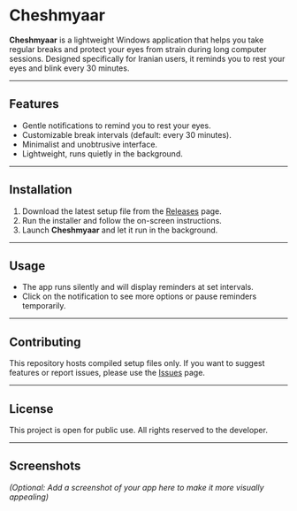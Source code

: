 # Cheshmyaar

**Cheshmyaar** is a lightweight Windows application that helps you take regular breaks and protect your eyes from strain during long computer sessions. Designed specifically for Iranian users, it reminds you to rest your eyes and blink every 30 minutes.  

---

## Features

- Gentle notifications to remind you to rest your eyes.
- Customizable break intervals (default: every 30 minutes).
- Minimalist and unobtrusive interface.
- Lightweight, runs quietly in the background.

---

## Installation

1. Download the latest setup file from the [Releases](https://github.com/iVeejay/Cheshyar/releases) page.  
2. Run the installer and follow the on-screen instructions.  
3. Launch **Cheshmyaar** and let it run in the background.  

---

## Usage

- The app runs silently and will display reminders at set intervals.  
- Click on the notification to see more options or pause reminders temporarily.  

---

## Contributing

This repository hosts compiled setup files only. If you want to suggest features or report issues, please use the [Issues](https://github.com/iVeejay/Cheshyar/issues) page.  

---

## License

This project is open for public use. All rights reserved to the developer.  

---

## Screenshots

*(Optional: Add a screenshot of your app here to make it more visually appealing)*

